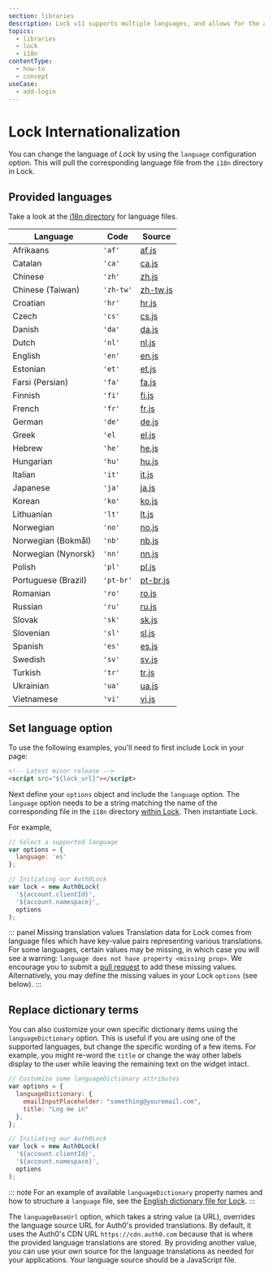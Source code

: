 ```yaml
---
section: libraries
description: Lock v11 supports multiple languages, and allows for the addition of other custom language files, as well as for customizing the values of specific pieces of text that are displayed in the Lock widget.
topics:
  - libraries
  - lock
  - i18n
contentType:
  - how-to
  - concept
useCase:
  - add-login
---
```

# Lock Internationalization

You can change the language of <dfn data-key="lock">Lock</dfn> by using the `language` configuration option. This will pull the corresponding language file from the `i18n` directory in Lock.

## Provided languages

Take a look at the [i18n directory](https://github.com/auth0/lock/blob/master/src/i18n/) for language files.

| Language | Code | Source |
|----------|------|--------|
| Afrikaans | `'af'` | [af.js](https://github.com/auth0/lock/blob/master/src/i18n/af.js) |
| Catalan | `'ca'` | [ca.js](https://github.com/auth0/lock/blob/master/src/i18n/ca.js) |
| Chinese | `'zh'` | [zh.js](https://github.com/auth0/lock/blob/master/src/i18n/zh.js) |
| Chinese (Taiwan) | `'zh-tw'` | [zh-tw.js](https://github.com/auth0/lock/blob/master/src/i18n/zh-tw.js) |
| Croatian | `'hr'` | [hr.js](https://github.com/auth0/lock/blob/master/src/i18n/hr.js) |
| Czech | `'cs'` | [cs.js](https://github.com/auth0/lock/blob/master/src/i18n/cs.js) |
| Danish | `'da'` | [da.js](https://github.com/auth0/lock/blob/master/src/i18n/da.js) |
| Dutch | `'nl'` | [nl.js](https://github.com/auth0/lock/blob/master/src/i18n/nl.js) |
| English | `'en'` | [en.js](https://github.com/auth0/lock/blob/master/src/i18n/en.js) |
| Estonian | `'et'` | [et.js](https://github.com/auth0/lock/blob/master/src/i18n/et.js) |
| Farsi (Persian) | `'fa'` | [fa.js](https://github.com/auth0/lock/blob/master/src/i18n/fa.js) |
| Finnish | `'fi'` | [fi.js](https://github.com/auth0/lock/blob/master/src/i18n/fi.js) |
| French | `'fr'` | [fr.js](https://github.com/auth0/lock/blob/master/src/i18n/fr.js) |
| German | `'de'` | [de.js](https://github.com/auth0/lock/blob/master/src/i18n/de.js) |
| Greek | `'el` | [el.js](https://github.com/auth0/lock/blob/master/src/i18n/el.js) |
| Hebrew | `'he'` | [he.js](https://github.com/auth0/lock/blob/master/src/i18n/he.js) |
| Hungarian | `'hu'` | [hu.js](https://github.com/auth0/lock/blob/master/src/i18n/hu.js) |
| Italian | `'it'` | [it.js](https://github.com/auth0/lock/blob/master/src/i18n/it.js) |
| Japanese | `'ja'` | [ja.js](https://github.com/auth0/lock/blob/master/src/i18n/ja.js) |
| Korean | `'ko'` | [ko.js](https://github.com/auth0/lock/blob/master/src/i18n/ko.js) |
| Lithuanian | `'lt'` | [lt.js](https://github.com/auth0/lock/blob/master/src/i18n/lt.js) |
| Norwegian | `'no'` | [no.js](https://github.com/auth0/lock/blob/master/src/i18n/no.js) |
| Norwegian (Bokmål) | `'nb'` | [nb.js](https://github.com/auth0/lock/blob/master/src/i18n/nb.js) |
| Norwegian (Nynorsk) | `'nn'` | [nn.js](https://github.com/auth0/lock/blob/master/src/i18n/nn.js) |
| Polish | `'pl'` | [pl.js](https://github.com/auth0/lock/blob/master/src/i18n/pl.js) |
| Portuguese (Brazil) | `'pt-br'` | [pt-br.js](https://github.com/auth0/lock/blob/master/src/i18n/pt-br.js) |
| Romanian | `'ro'` | [ro.js](https://github.com/auth0/lock/blob/master/src/i18n/ro.js) |
| Russian | `'ru'` | [ru.js](https://github.com/auth0/lock/blob/master/src/i18n/ru.js) |
| Slovak | `'sk'` | [sk.js](https://github.com/auth0/lock/blob/master/src/i18n/sk.js) |
| Slovenian | `'sl'` | [sl.js](https://github.com/auth0/lock/blob/master/src/i18n/sl.js) |
| Spanish | `'es'` | [es.js](https://github.com/auth0/lock/blob/master/src/i18n/es.js) |
| Swedish | `'sv'` | [sv.js](https://github.com/auth0/lock/blob/master/src/i18n/sv.js) |
| Turkish | `'tr'` | [tr.js](https://github.com/auth0/lock/blob/master/src/i18n/tr.js) |
| Ukrainian | `'ua'` | [ua.js](https://github.com/auth0/lock/blob/master/src/i18n/uk.js) |
| Vietnamese | `'vi'` | [vi.js](https://github.com/auth0/lock/blob/master/src/i18n/vi.js) |

## Set language option

To use the following examples, you'll need to first include Lock in your page:

```html
<!-- Latest minor release -->
<script src="${lock_url}"></script>
```

Next define your `options` object and include the `language` option. The `language` option needs to be a string matching the name of the corresponding file in the `i18n` directory [within Lock](https://github.com/auth0/lock/tree/master/src/i18n). Then instantiate Lock.

For example,

```js
// Select a supported language
var options = {
  language: 'es'
};

// Initiating our Auth0Lock
var lock = new Auth0Lock(
  '${account.clientId}',
  '${account.namespace}',
  options
);
```

::: panel Missing translation values
Translation data for Lock comes from language files which have key-value pairs representing various translations. For some languages, certain values may be missing, in which case you will see a warning: `language does not have property <missing prop>`. We encourage you to submit a [pull request](https://github.com/auth0/lock/tree/master/src/i18n) to add these missing values. Alternatively, you may define the missing values in your Lock `options` (see below).
:::

## Replace dictionary terms

You can also customize your own specific dictionary items using the `languageDictionary` option. This is useful if you are using one of the supported languages, but change the specific wording of a few items. For example, you might re-word the `title` or change the way other labels display to the user while leaving the remaining text on the widget intact.

```js
// Customize some languageDictionary attributes
var options = {
  languageDictionary: {
    emailInputPlaceholder: "something@youremail.com",
    title: "Log me in"
  },
};

// Initiating our Auth0Lock
var lock = new Auth0Lock(
  '${account.clientId}',
  '${account.namespace}',
  options
);
```

::: note
For an example of available `languageDictionary` property names and how to structure a `language` file, see the [English dictionary file for Lock](https://github.com/auth0/lock/blob/master/src/i18n/en.js).
:::

The `languageBaseUrl` option, which takes a string value (a URL), overrides the language source URL for Auth0's provided translations. By default, it uses the Auth0's CDN URL `https://cdn.auth0.com` because that is where the provided language translations are stored. By providing another value, you can use your own source for the language translations as needed for your applications. Your language source should be a JavaScript file.
